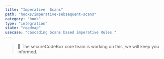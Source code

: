 ```yaml
---
title: "Imperative  Scans"
path: "hooks/imperative-subsequent-scans"
category: "hook"
type: "integration"
state: "roadmap"
usecase: "Cascading Scans based imperative Rules."
---
```


> 🔧 The secureCodeBox core team is working on this, we will keep you informed.